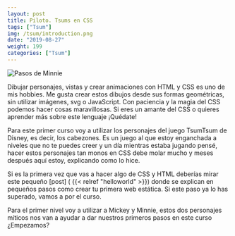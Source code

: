 ```yaml
---
layout: post
title: Piloto. Tsums en CSS
tags: ["Tsum"]
img: /tsum/introduction.png
date: "2019-08-27"
weight: 199
categories: ["Tsum"]
---
```


![Pasos de Minnie](/tsum/introduction.png)

Dibujar personajes, vistas y crear animaciones con HTML y CSS es uno de mis hobbies. Me gusta crear estos dibujos desde sus formas geométricas, sin utilizar imágenes, svg o JavaScript. Con paciencia y la magia del CSS podemos hacer cosas maravillosas. Si eres un amante del CSS o quieres aprender más sobre este lenguaje ¡Quédate!

Para este primer curso voy a utilizar los personajes del juego TsumTsum de Disney, es decir, los cabezones. Es un juego al que estoy enganchada a niveles que no te puedes creer y un día mientras estaba jugando pensé, hacer estos personajes tan monos en CSS debe molar mucho y meses después aquí estoy, explicando como lo hice.

Si es la primera vez que vas a hacer algo de CSS y HTML deberías mirar este pequeño [post] ( {{< relref "helloworld" >}}) donde se explican en pequeños pasos como crear tu primera web estática. Si este paso ya lo has superado, vamos a por el curso.

Para el primer nivel voy a utilizar a Mickey y Minnie, estos dos personajes míticos nos van a ayudar a dar nuestros primeros pasos en este curso ¿Empezamos?